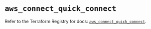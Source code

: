 # `aws_connect_quick_connect`

Refer to the Terraform Registry for docs: [`aws_connect_quick_connect`](https://registry.terraform.io/providers/hashicorp/aws/5.92.0/docs/resources/connect_quick_connect).

